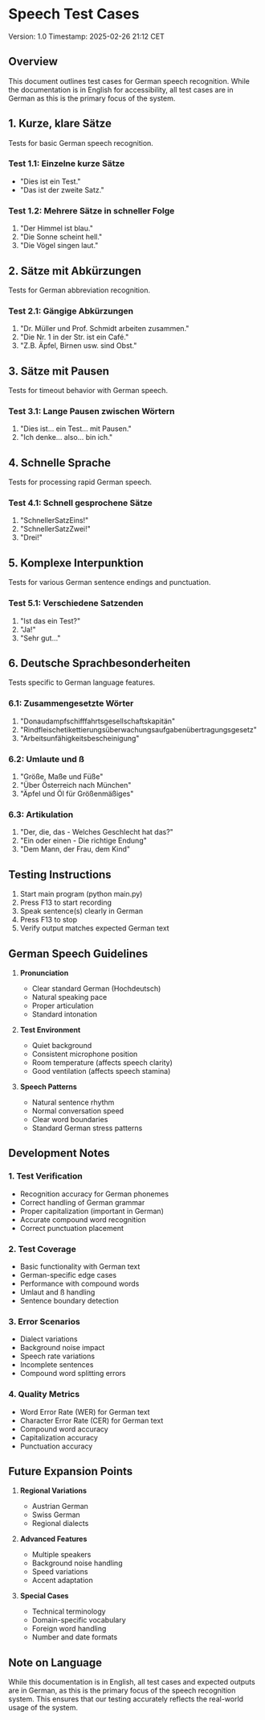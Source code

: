# Speech Test Cases
Version: 1.0
Timestamp: 2025-02-26 21:12 CET

## Overview
This document outlines test cases for German speech recognition. While the documentation is in English for accessibility, all test cases are in German as this is the primary focus of the system.

## 1. Kurze, klare Sätze
Tests for basic German speech recognition.

### Test 1.1: Einzelne kurze Sätze
- "Dies ist ein Test."
- "Das ist der zweite Satz."

### Test 1.2: Mehrere Sätze in schneller Folge
1. "Der Himmel ist blau."
2. "Die Sonne scheint hell."
3. "Die Vögel singen laut."

## 2. Sätze mit Abkürzungen
Tests for German abbreviation recognition.

### Test 2.1: Gängige Abkürzungen
1. "Dr. Müller und Prof. Schmidt arbeiten zusammen."
2. "Die Nr. 1 in der Str. ist ein Café."
3. "Z.B. Äpfel, Birnen usw. sind Obst."

## 3. Sätze mit Pausen
Tests for timeout behavior with German speech.

### Test 3.1: Lange Pausen zwischen Wörtern
1. "Dies ist... ein Test... mit Pausen."
2. "Ich denke... also... bin ich."

## 4. Schnelle Sprache
Tests for processing rapid German speech.

### Test 4.1: Schnell gesprochene Sätze
1. "SchnellerSatzEins!"
2. "SchnellerSatzZwei!"
3. "Drei!"

## 5. Komplexe Interpunktion
Tests for various German sentence endings and punctuation.

### Test 5.1: Verschiedene Satzenden
1. "Ist das ein Test?"
2. "Ja!"
3. "Sehr gut..."

## 6. Deutsche Sprachbesonderheiten
Tests specific to German language features.

### 6.1: Zusammengesetzte Wörter
1. "Donaudampfschifffahrtsgesellschaftskapitän"
2. "Rindfleischetikettierungsüberwachungsaufgabenübertragungsgesetz"
3. "Arbeitsunfähigkeitsbescheinigung"

### 6.2: Umlaute und ß
1. "Größe, Maße und Füße"
2. "Über Österreich nach München"
3. "Äpfel und Öl für Größenmäßiges"

### 6.3: Artikulation
1. "Der, die, das - Welches Geschlecht hat das?"
2. "Ein oder einen - Die richtige Endung"
3. "Dem Mann, der Frau, dem Kind"

## Testing Instructions
1. Start main program (python main.py)
2. Press F13 to start recording
3. Speak sentence(s) clearly in German
4. Press F13 to stop
5. Verify output matches expected German text

## German Speech Guidelines
1. **Pronunciation**
   - Clear standard German (Hochdeutsch)
   - Natural speaking pace
   - Proper articulation
   - Standard intonation

2. **Test Environment**
   - Quiet background
   - Consistent microphone position
   - Room temperature (affects speech clarity)
   - Good ventilation (affects speech stamina)

3. **Speech Patterns**
   - Natural sentence rhythm
   - Normal conversation speed
   - Clear word boundaries
   - Standard German stress patterns

## Development Notes

### 1. Test Verification
- Recognition accuracy for German phonemes
- Correct handling of German grammar
- Proper capitalization (important in German)
- Accurate compound word recognition
- Correct punctuation placement

### 2. Test Coverage
- Basic functionality with German text
- German-specific edge cases
- Performance with compound words
- Umlaut and ß handling
- Sentence boundary detection

### 3. Error Scenarios
- Dialect variations
- Background noise impact
- Speech rate variations
- Incomplete sentences
- Compound word splitting errors

### 4. Quality Metrics
- Word Error Rate (WER) for German text
- Character Error Rate (CER) for German text
- Compound word accuracy
- Capitalization accuracy
- Punctuation accuracy

## Future Expansion Points
1. **Regional Variations**
   - Austrian German
   - Swiss German
   - Regional dialects

2. **Advanced Features**
   - Multiple speakers
   - Background noise handling
   - Speed variations
   - Accent adaptation

3. **Special Cases**
   - Technical terminology
   - Domain-specific vocabulary
   - Foreign word handling
   - Number and date formats

## Note on Language
While this documentation is in English, all test cases and expected outputs are in German, as this is the primary focus of the speech recognition system. This ensures that our testing accurately reflects the real-world usage of the system.
